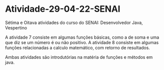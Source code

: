 # Atividade-29-04-22-SENAI
Sétima e Oitava atividades do curso do SENAI: Desenvolvedor Java, Vespertino 

A atividade 7 consiste em algumas funções básicas, como a de soma e uma que diz se um número é ou não positivo.
A atividade 8 consiste em algumas funções relacionadas a calculo matemático, com retorno de resultados.

Ambas atividades são introdutórias na matéria de funções e métodos em java.
